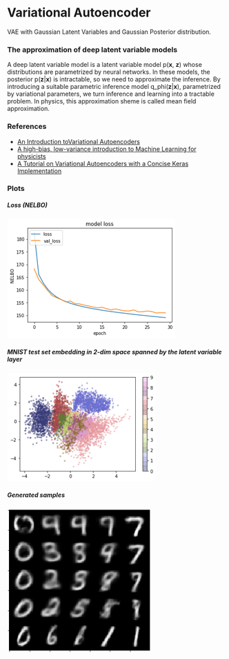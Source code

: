 # Variational Autoencoder

VAE with Gaussian Latent Variables and Gaussian Posterior distribution.

### The approximation of deep latent variable models
A deep latent variable model is a latent variable model p(**x**, **z**) whose distributions are parametrized by neural networks. In these models, the posterior p(**z**|**x**) is intractable, so we need to approximate the inference. By introducing a suitable parametric inference model q_phi(**z**|**x**), parametrized by variational parameters, we turn inference and learning into a tractable problem. In physics, this approximation sheme is called mean field approximation.

### References
+ [An Introduction toVariational Autoencoders](https://arxiv.org/pdf/1906.02691.pdf)
+ [A high-bias, low-variance introduction to Machine Learning for physicists](https://arxiv.org/abs/1803.08823)
+ [A Tutorial on Variational Autoencoders with a Concise Keras Implementation](https://tiao.io/post/tutorial-on-variational-autoencoders-with-a-concise-keras-implementation/)

### Plots
##### Loss (NELBO)
![](plots/loss.png)

##### MNIST test set embedding in 2-dim space spanned by the latent variable layer
![](plots/embedding.png)

##### Generated samples
![](plots/generated_samples.png)
